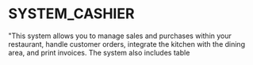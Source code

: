 # SYSTEM_CASHIER
"This system allows you to manage sales and purchases within your restaurant, handle customer orders, integrate the kitchen with the dining area, and print invoices. The system also includes table
